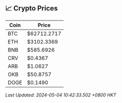 ## 📈 Crypto Prices

| Coin | Price |
| ---- | ----- |
| BTC | $62712.2717 |
| ETH | $3102.3369 |
| BNB | $585.6926 |
| CRV | $0.4367 |
| ARB | $1.0627 |
| OKB | $50.8757 |
| DOGE | $0.1490 |

_Last Updated: 2024-05-04 10:42:33.502 +0800 HKT_